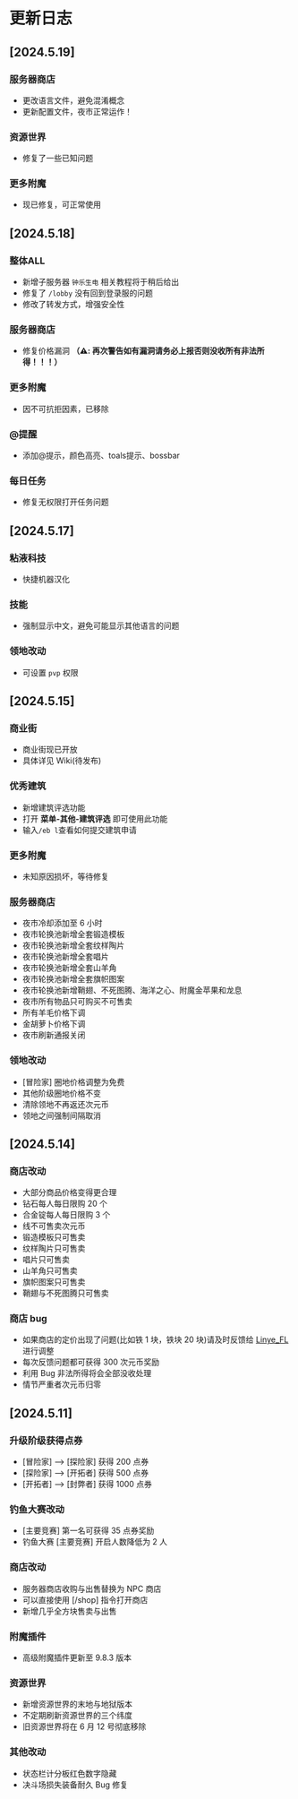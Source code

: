 # 更新日志

## [2024.5.19]

### 服务器商店

- 更改语言文件，避免混淆概念
- 更新配置文件，夜市正常运作！

### 资源世界

- 修复了一些已知问题

<!-- 对玩家无影响 -->

### 更多附魔
- 现已修复，可正常使用

## [2024.5.18]

### 整体ALL

- 新增子服务器 `钟乐生电` 相关教程将于稍后给出
- 修复了 `/lobby` 没有回到登录服的问题
- 修改了转发方式，增强安全性

### 服务器商店

- 修复价格漏洞 **（⚠️: 再次警告如有漏洞请务必上报否则没收所有非法所得！！！）**

### 更多附魔

- 因不可抗拒因素，已移除

### @提醒

- 添加@提示，颜色高亮、toals提示、bossbar

### 每日任务

- 修复无权限打开任务问题

## [2024.5.17]

### 粘液科技

- 快捷机器汉化

### 技能

- 强制显示中文，避免可能显示其他语言的问题

### 领地改动

- 可设置 `pvp` 权限

## [2024.5.15]

### 商业街

- 商业街现已开放
- 具体详见 Wiki(待发布)

### 优秀建筑

- 新增建筑评选功能
- 打开 **菜单-其他-建筑评选** 即可使用此功能
- 输入`/eb l`查看如何提交建筑申请

### 更多附魔

- 未知原因损坏，等待修复

### 服务器商店

- 夜市冷却添加至 6 小时
- 夜市轮换池新增全套锻造模板
- 夜市轮换池新增全套纹样陶片
- 夜市轮换池新增全套唱片
- 夜市轮换池新增全套山羊角
- 夜市轮换池新增全套旗帜图案
- 夜市轮换池新增鞘翅、不死图腾、海洋之心、附魔金苹果和龙息
- 夜市所有物品只可购买不可售卖
- 所有羊毛价格下调
- 金胡萝卜价格下调
- 夜市刷新通报关闭

### 领地改动

- \[冒险家\] 圈地价格调整为免费
- 其他阶级圈地价格不变
- 清除领地不再返还次元币
- 领地之间强制间隔取消

## [2024.5.14]

### 商店改动

- 大部分商品价格变得更合理
- 钻石每人每日限购 20 个
- 合金锭每人每日限购 3 个
- 线不可售卖次元币
- 锻造模板只可售卖
- 纹样陶片只可售卖
- 唱片只可售卖
- 山羊角只可售卖
- 旗帜图案只可售卖
- 鞘翅与不死图腾只可售卖

### 商店 bug

- 如果商店的定价出现了问题(比如铁 1 块，铁块 20 块)请及时反馈给 <u>Linye_FL</u> 进行调整
- 每次反馈问题都可获得 300 次元币奖励
- 利用 Bug 非法所得将会全部没收处理
- 情节严重者次元币归零

## [2024.5.11]

### 升级阶级获得点券

- \[冒险家\] --> \[探险家\] 获得 200 点券
- \[探险家\] --> \[开拓者\] 获得 500 点券
- \[开拓者\] --> \[封弊者\] 获得 1000 点券

### 钓鱼大赛改动

- [主要竞赛] 第一名可获得 35 点券奖励
- 钓鱼大赛 [主要竞赛] 开启人数降低为 2 人

### 商店改动

- 服务器商店收购与出售替换为 NPC 商店
- 可以直接使用 [/shop] 指令打开商店
- 新增几乎全方块售卖与出售

### 附魔插件

- 高级附魔插件更新至 9.8.3 版本

### 资源世界

- 新增资源世界的末地与地狱版本
- 不定期刷新资源世界的三个纬度
- 旧资源世界将在 6 月 12 号彻底移除

### 其他改动

- 状态栏计分板红色数字隐藏
- 决斗场损失装备耐久 Bug 修复
